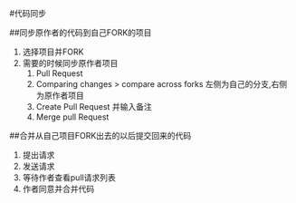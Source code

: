 #代码同步

##同步原作者的代码到自己FORK的项目
1. 选择项目并FORK
2. 需要的时候同步原作者项目
	1. Pull Request
	2. Comparing changes > compare across forks 左侧为自己的分支,右侧为原作者项目
	3. Create Pull Request 并输入备注
	4. Merge pull Request


##合并从自己项目FORK出去的以后提交回来的代码
1. 提出请求
2. 发送请求
3. 等待作者查看pull请求列表
4. 作者同意并合并代码

